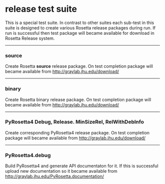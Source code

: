# release test suite
This is a special test suite. In contrast to other suites each sub-test in this suite is designed to create various Rosetta release packages during run.
If run is successful then test package will became available for download in Rosetta Release system.

-----
### source
Create Rosetta **source** release package. On test completion package will became available from http://graylab.jhu.edu/download/

-----
### binary
Create Rosetta binary release package. On test completion package will became available from http://graylab.jhu.edu/download/

-----
### PyRosetta4 Debug, Release. MinSizeRel, RelWithDebInfo
Create corresponding PyRosetta4 release package. On test completion package will became available from http://graylab.jhu.edu/download/

-----
### PyRosetta4.debug
Build PyRosetta4 and generate API documentaton for it. If this is successful upload new documentation so it became available from http://graylab.jhu.edu/PyRosetta.documentation/
